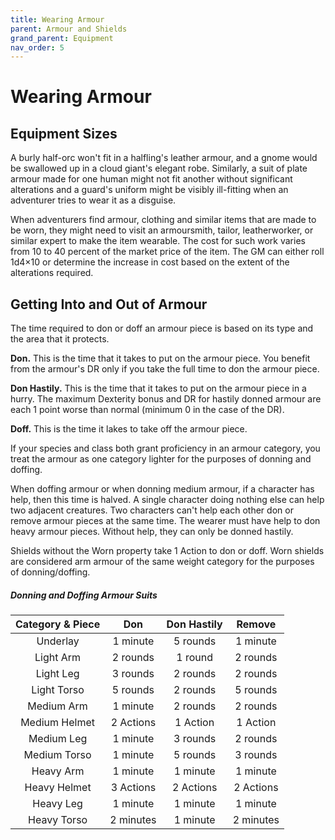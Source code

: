 ```yaml
---
title: Wearing Armour
parent: Armour and Shields
grand_parent: Equipment
nav_order: 5
---
```


# Wearing Armour

## Equipment Sizes
A burly half-orc won't fit in a halfling's leather armour, and a gnome would be swallowed up in a cloud giant's elegant robe. Similarly, a suit of plate armour made for one human might not fit another without significant alterations and a guard's uniform might be visibly ill-fitting when an adventurer tries to wear it as a disguise.
 
When adventurers find armour, clothing and similar items that are made to be worn, they might need to visit an armoursmith, tailor, leatherworker, or similar expert to make the item wearable. The cost for such work varies from 10 to 40 percent of the market price of the item. The GM can either roll 1d4×10 or determine the increase in cost based on the extent of the alterations required.

## Getting Into and Out of Armour

The time required to don or doff an armour piece is based on its type and the area that it protects.

**Don.** This is the time that it takes to put on the armour piece. You benefit from the armour's DR only if you take the full time to don the armour piece.

**Don Hastily.** This is the time that it takes to put on the armour piece in a hurry. The maximum Dexterity bonus and DR for hastily donned armour are each 1 point worse than normal (minimum 0 in the case of the DR).

**Doff.** This is the time it lakes to take off the armour piece.

If your species and class both grant proficiency in an armour category, you treat the armour as one category lighter for the purposes of donning and doffing.

When doffing armour or when donning medium armour, if a character has help, then this time is halved. A single character doing nothing else can help two adjacent creatures. Two characters can't help each other don or remove armour pieces at the same time. The wearer must have help to don heavy armour pieces. Without help, they can only be donned hastily.

Shields without the Worn property take 1 Action to don or doff. Worn shields are considered arm armour of the same weight category for the purposes of donning/doffing.

##### Donning and Doffing Armour Suits

| Category & Piece | Don | Don Hastily | Remove |
|:----------------:|:---:|:-----------:|:------:|
| Underlay | 1 minute | 5 rounds | 1 minute |
| Light Arm | 2 rounds | 1 round | 2 rounds |
| Light Leg | 3 rounds | 2 rounds | 2 rounds |
| Light Torso | 5 rounds | 2 rounds | 5 rounds |
| Medium Arm | 1 minute | 2 rounds | 2 rounds |
| Medium Helmet | 2 Actions | 1 Action | 1 Action |
| Medium Leg | 1 minute | 3 rounds | 2 rounds |
| Medium Torso | 1 minute | 5 rounds | 3 rounds |
| Heavy Arm | 1 minute | 1 minute | 1 minute |
| Heavy Helmet | 3 Actions | 2 Actions | 2 Actions |
| Heavy Leg | 1 minute | 1 minute | 1 minute |
| Heavy Torso | 2 minutes | 1 minute |	2 minutes |
